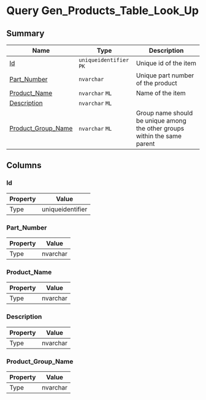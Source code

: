 # Query Gen_Products_Table_Look_Up


## Summary

| Name | Type | Description |
| - | - | --- |
|[Id](#id)|`uniqueidentifier` `PK`|Unique id of the item|
|[Part_Number](#part_number)|`nvarchar` |Unique part number of the product|
|[Product_Name](#product_name)|`nvarchar` `ML`|Name of the item|
|[Description](#description)|`nvarchar` `ML`||
|[Product_Group_Name](#product_group_name)|`nvarchar` `ML`|Group name should be unique among the other groups within the same parent|

## Columns

### Id

| Property | Value |
| - | - |
|Type|uniqueidentifier|

### Part_Number

| Property | Value |
| - | - |
|Type|nvarchar|

### Product_Name

| Property | Value |
| - | - |
|Type|nvarchar|

### Description

| Property | Value |
| - | - |
|Type|nvarchar|

### Product_Group_Name

| Property | Value |
| - | - |
|Type|nvarchar|


